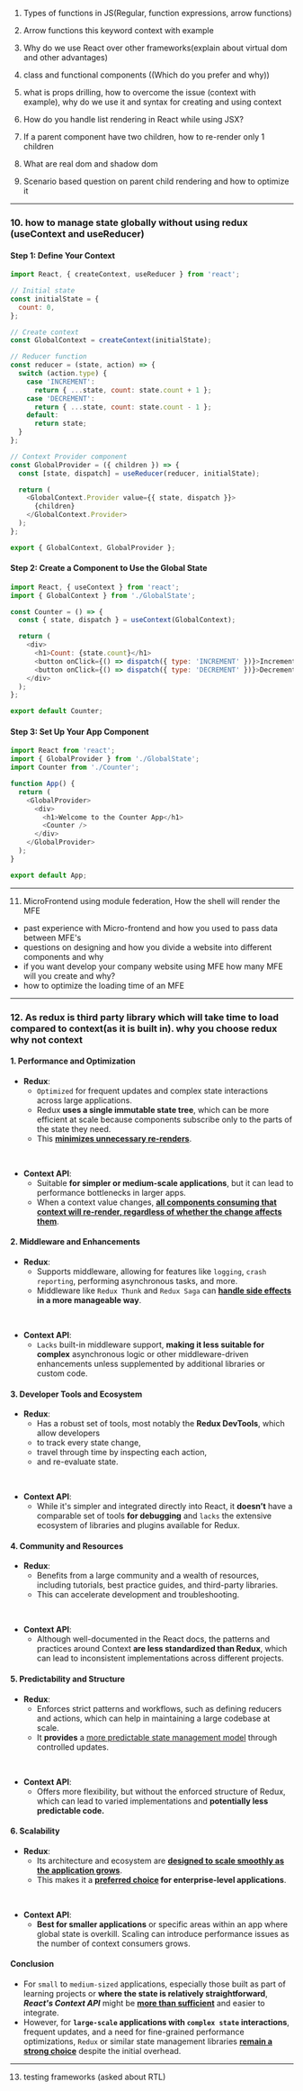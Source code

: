 1. Types of functions in JS(Regular, function expressions, arrow functions)

2. Arrow functions this keyword context with example
3. Why do we use React over other frameworks(explain about virtual dom and other advantages)
4. class and functional components ((Which do you prefer and why))

5. what is props drilling, how to overcome the issue (context with example), why do we use it and syntax for creating and using context
6.  How do you handle list rendering in React while using JSX?
7.  If a parent component have two children, how to re-render only 1 children
8.  What are real dom and shadow dom
9.  Scenario based question on parent child rendering and how to optimize it
-------
### 10. how to manage state globally without using redux (useContext and useReducer)

#### Step 1: Define Your Context
```js
import React, { createContext, useReducer } from 'react';

// Initial state
const initialState = {
  count: 0,
};

// Create context
const GlobalContext = createContext(initialState);

// Reducer function
const reducer = (state, action) => {
  switch (action.type) {
    case 'INCREMENT':
      return { ...state, count: state.count + 1 };
    case 'DECREMENT':
      return { ...state, count: state.count - 1 };
    default:
      return state;
  }
};

// Context Provider component
const GlobalProvider = ({ children }) => {
  const [state, dispatch] = useReducer(reducer, initialState);

  return (
    <GlobalContext.Provider value={{ state, dispatch }}>
      {children}
    </GlobalContext.Provider>
  );
};

export { GlobalContext, GlobalProvider };
```

#### Step 2: Create a Component to Use the Global State
```js
import React, { useContext } from 'react';
import { GlobalContext } from './GlobalState';

const Counter = () => {
  const { state, dispatch } = useContext(GlobalContext);

  return (
    <div>
      <h1>Count: {state.count}</h1>
      <button onClick={() => dispatch({ type: 'INCREMENT' })}>Increment</button>
      <button onClick={() => dispatch({ type: 'DECREMENT' })}>Decrement</button>
    </div>
  );
};

export default Counter;
```

#### Step 3: Set Up Your App Component
```js
import React from 'react';
import { GlobalProvider } from './GlobalState';
import Counter from './Counter';

function App() {
  return (
    <GlobalProvider>
      <div>
        <h1>Welcome to the Counter App</h1>
        <Counter />
      </div>
    </GlobalProvider>
  );
}

export default App;
```
----

11. MicroFrontend using module federation, How the shell will render the MFE
   - past experience with Micro-frontend and how you used to pass data between MFE's
   - questions on designing and how you divide a website into different components and why
   - if you want develop your company website using MFE how many MFE will you create and why?
   - how to optimize the loading time of an MFE

-----

### 12. As redux is third party library which will take time to load compared to context(as it is built in). why you choose redux why not context

#### 1. Performance and Optimization
- **Redux**: 
  - `Optimized` for frequent updates and complex state interactions across large applications. 
  - Redux **uses a single immutable state tree**, which can be more efficient at scale because components subscribe only to the parts of the state they need. 
  - This <ins>**minimizes unnecessary re-renders**</ins>.
<br/>

- **Context API**: 
  - Suitable **for simpler or medium-scale applications**, but it can lead to performance bottlenecks in larger apps. 
  - When a context value changes, **<ins>all components consuming that context will re-render, regardless of whether the change affects them**</ins>.


#### 2. Middleware and Enhancements
- **Redux**: 
  - Supports middleware, allowing for features like `logging`, `crash reporting`, performing asynchronous tasks, and more. 
  - Middleware like `Redux Thunk` and `Redux Saga` can <ins>**handle side effects</ins> in a more manageable way**.
<br/>

- **Context API**: 
   - `Lacks` built-in middleware support, **making it less suitable for complex** asynchronous logic or other middleware-driven enhancements unless supplemented by additional libraries or custom code.
#### 3. Developer Tools and Ecosystem
- **Redux**: 
  - Has a robust set of tools, most notably the **Redux DevTools**, which allow developers 
  - to track every state change, 
  - travel through time by inspecting each action, 
  - and re-evaluate state. 
<br/>

- **Context API**: 
  - While it's simpler and integrated directly into React, it **doesn’t** have a comparable set of tools **for debugging** and `lacks` the extensive ecosystem of libraries and plugins available for Redux.

#### 4. Community and Resources
- **Redux**: 
  - Benefits from a large community and a wealth of resources, including tutorials, best practice guides, and third-party libraries. 
  - This can accelerate development and troubleshooting.
<br/>

- **Context API**:  
  - Although well-documented in the React docs, the patterns and practices around Context **are less standardized than Redux**, which can lead to inconsistent implementations across different projects.

#### 5. Predictability and Structure
- **Redux**: 
   - Enforces strict patterns and workflows, such as defining reducers and actions, which can help in maintaining a large codebase at scale. 
   - It **provides** a <ins>more predictable state management model</ins> through controlled updates.
<br/>
  
- **Context API**:  
   - Offers more flexibility, but without the enforced structure of Redux, which can lead to varied implementations and **potentially less predictable code.**
  
#### 6. Scalability
- **Redux**: 
   - Its architecture and ecosystem are <ins>**designed to scale smoothly as the application grows**</ins>. 
   - This makes it a <ins>**preferred choice</ins> for enterprise-level applications**.
<br/>
  
- **Context API**:  
   - **Best for smaller applications** or specific areas within an app where global state is overkill. Scaling can introduce performance issues as the number of context consumers grows.

#### Conclusion
- For `small` to `medium-sized` applications, especially those built as part of learning projects or **where the state is relatively straightforward**, ***React's Context API*** might be <ins>**more than sufficient**</ins> and easier to integrate. 
- However, for **`large-scale` applications with `complex state` interactions**, frequent updates, and a need for fine-grained performance optimizations, `Redux` or similar state management libraries <ins>**remain a strong choice**</ins> despite the initial overhead. 


----
13. testing frameworks (asked about RTL)
